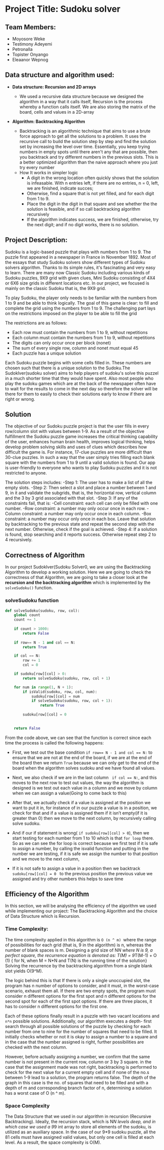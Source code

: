 # Project Title: Sudoku solver

## Team Members:
- Moyosore Weke
- Testimony Adeyemi
- Petronalla 
- Topister Onyango
- Eleaanor Wepnog

## Data structure and algorithm used:
- **Data structure: Recursion and 2D arrays**
  - We used a recursive data structure because we designed the algorithm in a way that it calls itself, Recursion is the process whereby a function calls itself. We are also storing the matrix of the board, cells and values in a 2D-array

- **Algorithm: Backtracking Algorithm**
  - Backtracking is an algorithmic technique that aims to use a brute force approach to get all the solutions to a problem. It uses the recursive call to build the solution step by step and find the solution set by increasing the level over time. Essentially, you keep trying numbers in empty spots until there aren't any that are possible, then you backtrack and try different numbers in the previous slots. This is a better optimized algorithm than the naive approach where you just try every number 
  - How It works in simpler logic
      - A digit in the wrong location often quickly shows that the solution is infeasable. With n entries left, if there are no entries, n = 0, left, we are finished, indicate succes;
      - Otherwise, find a square that is not yet filled, and for each digit from 1 to 9. 
      - Place the digit in the digit in that square and see whether the the solution is feasible, and if so call backtracking algorithm recursively
      - If the algorithm indicates success, we are finished, otherwise, try the next digit; and if no digit works, there is no solution.


## Project Description:

Sudoku is a logic-based puzzle that plays with numbers from 1 to 9. The puzzle first appeared in a newspaper in France in November 1892. Most of the essays that study Sudoku solvers show different types of Sudoku solvers algorithm. Thanks to its simple rules, it's fascinating and very easy to learn. There are  many now Classic Sudoku including various kinds of Sudoku puzzles,  9X9 grid with given clues, Mini Sudoku consisting of 4X4 ​​or 6X6 size grids in different locations etc. In our project, we focused is mainly on the classic Sudoku that is, the 9X9 grid. 

To play Sudoku, the player only needs to be familiar with the numbers from 1 to 9 and be able to think logically. The goal of this game is clear: to fill and complete the grid using the numbers from 1 to 9. The challenging part lays on the restrictions imposed on the player to be able to fill the grid

The restrictions are as follows:
  - Each row must contain the numbers from 1 to 9, without repetitions
  - Each column must contain the numbers from 1 to 9, without repetitions
  - The digits can only occur once per block (nonet)
  - The sum of every single row, column and nonet must equal 45
  - Each puzzle has a unique solution

Each Sudoku puzzle begins with some cells filled in. These numbers are chosen such that there is a unique solution to the Sudoku.The Sudoklver(sudoku solver) aims to help players of sudoku's solve this puzzel in a much shorter time that they would have spent. Also most people who play the sudoku games which are at the back of the newspaper often have to wait for the results to come in the next day so therefore the solver will be there for them to easily to check their solutions early to know if there are right or wrong.

## Solution
The objective of our Sudoku puzzle project is that the user fills in every row/column slot with values between 1-9. As a result of the objective fulfillment the Sudoku puzzle game increases the critical thinking capability of the user, enhances human brain health, improves logical thinking, helps develop problem solving skills and uses of clues which describes how difficult the game is. For instance, 17-clue puzzles are more difficult than 30-clue puzzles. In such a way that the user simply tries filling each blank square with the numbers from 1 to 9 until a valid solution is found. Our app is user-friendly to everyone who wants to play Sudoku puzzles and it is not restricted to anyone. 

The solution steps includes:
    -Step 1: The user has to make a list of all the empty slots.
    -Step 2: Then select a slot and place a number between 1 and 9, in it and validate the subgrids, that is, the horizontal row, vertical column and the 3 by 3 grid associated with that slot.
    -Step 3: If any of the constraints fail, that is:
       -Cell constraint: each cell can only be filled with one number.
       -Row constraint: a number may only occur once in each row.
       -Column constraint: a number may only occur once in each column.
       -Box constraint: a number may occur only once in each box.
Leave that solution by backtracking to the previous state and repeat the second step with the next number. Otherwise, check if the goal is achieved.
    -Step 4: If a solution is found, stop searching and it reports success. Otherwise repeat step 2 to 4 recursively.


## Correctness of Algorithm
In our project Sudoklver(Sudoku Solver0, we are using the Backtracking Algorithm to develop a working solution. Here we are going to check the correctness of that Algorithm, we are going to take a closer look at the **recursion and the backtracking algorithm** which is implemented by the `solveSudoku()` function.

### solveSudoku function

```Python
def solveSudoku(sudoku, row, col):
    global count 
    count += 1
    
    if count > 1000:
        return False
    
    if row== N - 1 and col == N:
        return True

    if col == N:
        row += 1
        col = 0

    if sudoku[row][col] > 0:
        return solveSudoku(sudoku, row, col + 1) 

    for num in range(1, N + 1):
        if isValid(sudoku, row, col, num):
            sudoku[row][col] = num 
            if solveSudoku(sudoku, row, col + 1):  
                return True
       
        sudoku[row][col] = 0 
     
   
    return False  
```
From the code above, we can see that the function is correct since each time the process is called the following happens:

- First, we test out the base condition `if row== N - 1 and col == N:` to ensure that we are not at the end of the board, if we are at the end of the board then we return `True` because we can only get to the end of the board when the algorithm solves sudoku and we have found all values.

- Next, we also check if we are in the last column `  if col == N: `, and this moves to the next row to test out values, the way the algorithm is designed is we test out each value in a column and we move by column when we can assign a value(Going to come back to this)

- After that, we actually check if a value is assigned at the position we want to put it in, for instance of in our puzzle a value is in a position, we check for that and if a value is assigned them if it isn’t empty(if it is greater than 0) then we move to the next column, by recursively calling solve sudoku. 

- And if our if statement is wrong( `if sudoku[row][col] > 0`), then we start testing  for each number from 1 to 10 which is that `for loop` there. So as we can see the for loop is correct because we first test if it is safe to assign a number, by calling the isvalid function and putting in the number we are testing, if it is safe we assign the number to that position and we move to the next column, 

- If it is not safe to assign a value in a position then we backtrack `sudoku[row][col] = 0 ` to the previous position the previous value we assigned and try other numbers this helps to save time 

## Efficiency of the Algorithm

In this section, we will be analysing the efficiency of the algorithm we used while implementing our project: The Backtracking Algorithm and the choice of Data Structure which is Recursion.

### Time Complexity: 
The time complexity applied in this algorithm is `O (n ^ m) `where the range of possibilities for each grid (that is, 9 in the algorithm) is n, whereas the number of blank spaces is m. Designing a grid size of N*N where N is 9, a perfect square, the recurrence equation is denoted as:
                                  T(M) = 9*T(M-1) + O (1)                         { for N, when M = N*N and T(N) is the running time of the solution}
 Solving the recurrence by the backtracking algorithm from a single blank slot yields O(9^M). 
 
 The logic behind this is that If there is only a single unoccupied slot, the program has n number of options to consider, and it must, in the worst-case scenario, exhaust them all. If there are two empty spots, the program must consider n different options for the first spot and n different options for the second spot for each of the first spot options. If there are three places, it has to consider n different options for the first one. 
 
 Each of these options finally result in a puzzle with two vacant locations and `n*n` possible solutions. Additionally, our algorithm executes a depth- first search through all possible solutions of the puzzle by checking for each number from one to nine for the number of squares that need to be filled. It initially checks whether or not it is okay to assign a number to a square and in the case that the number assigned is right, further possibilities are checked with the next column. 
 
 However, before actually assigning a number, we confirm that the same number is not present in the current row, column or 3 by 3 square. in the case that the assignment made was not right, backtracking is performed to check for the next value for a current empty cell and if none of the no.s between 1-9 lead to a solution, the program returns false. The depth of the graph in this case is the no. of squares that need to be filled and with a depth of m and corresponding branch factor of n, determining a solution has a worst case of O (n ^ m).
 
### Space Complexity
The Data Structure that we used in our algorithm in recursion (Recursive Backtracking). Ideally, the recursion stack, which is N*N levels deep, and in which case we used a 9*9 int array to store all elements of the sudoku, is utilized as an auxiliary space. In the case of our 9*9 sudoku puzzle, all the 81 cells must have assigned valid values, but only one cell is filled at each level. As a result, the space complexity is O(M).


